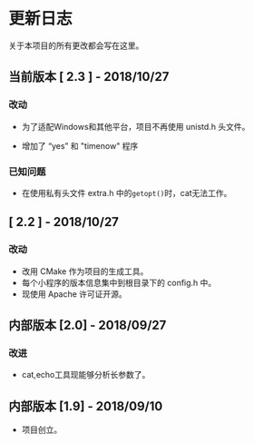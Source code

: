 # 更新日志

关于本项目的所有更改都会写在这里。

## 当前版本 [ 2.3 ] - 2018/10/27

### 改动

- 为了适配Windows和其他平台，项目不再使用 unistd.h 头文件。

- 增加了 “yes” 和 "timenow" 程序

### 已知问题

- 在使用私有头文件 extra.h 中的`getopt()`时，cat无法工作。

##  [ 2.2 ] - 2018/10/27

### 改动

- 改用 CMake 作为项目的生成工具。
- 每个小程序的版本信息集中到根目录下的 config.h 中。
- 现使用 Apache 许可证开源。

## 内部版本 [2.0] - 2018/09/27

### 改进

- cat,echo工具现能够分析长参数了。

## 内部版本 [1.9] - 2018/09/10

- 项目创立。





  

